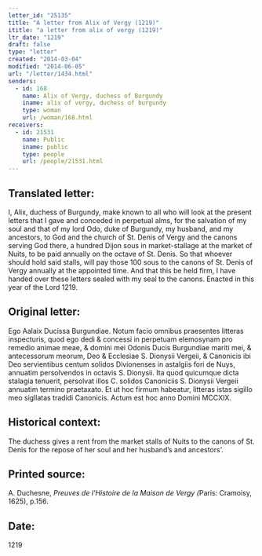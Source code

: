 ```yaml
---
letter_id: "25135"
title: "A letter from Alix of Vergy (1219)"
ititle: "a letter from alix of vergy (1219)"
ltr_date: "1219"
draft: false
type: "letter"
created: "2014-03-04"
modified: "2014-06-05"
url: "/letter/1434.html"
senders:
  - id: 168
    name: Alix of Vergy, duchess of Burgundy
    iname: alix of vergy, duchess of burgundy
    type: woman
    url: /woman/168.html
receivers:
  - id: 21531
    name: Public
    iname: public
    type: people
    url: /people/21531.html
---
```

<h2> Translated letter:</h2>I, Alix, duchess of Burgundy, make known to all who will look at the present letters that I gave and conceded in perpetual alms, for the salvation of my soul and that of my lord Odo, duke of Burgundy, my husband, and my ancestors, to God and the church of St. Denis of Vergy and the canons serving God there, a hundred Dijon sous in market-stallage at the market of Nuits, to be paid annually on the octave of St. Denis.  So that whoever should hold said stalls, will pay those 100 sous to the canons of St. Denis of Vergy annually at the appointed time.  And that this be held firm, I have handed over these letters sealed with my seal to the canons.  Enacted in this year of the Lord 1219.
<h2 class="mt-4"> Original letter:</h2>Ego Aalaix Ducissa Burgundiae.  Notum facio omnibus praesentes litteras inspecturis, quod ego dedi & concessi in perpetuam elemosynam pro remedio animae meae, & domini mei Odonis Ducis Burgundiae mariti mei, & antecessorum meorum, Deo & Ecclesiae S. Dionysii Vergeii, & Canonicis ibi Deo servientibus centum solidos Divionenses in astalgiis fori de Nuys, annuatim persolvendos in octavis S. Dionysii.  Ita quod quicumque dicta stalagia tenuerit, persolvat illos C. solidos Canoniciis S. Dionysii Vergeii annuatim termino praetaxato.  Et ut hoc firmum habeatur, litteras istas sigillo meo sigllatas tradidi Canonicis.  Actum est hoc anno Domini MCCXIX.
<h2 class="mt-4"> Historical context:</h2>The duchess gives a rent from the market stalls of Nuits to the canons of St. Denis for the repose of her soul and her husband’s and ancestors’.
<h2 class="mt-4"> Printed source:</h2><p>A. Duchesne, <em>Preuves de l'Histoire de la Maison de Vergy (</em>Paris: Cramoisy, 1625), p.156.</p><h2 class="mt-4"> Date:</h2>1219